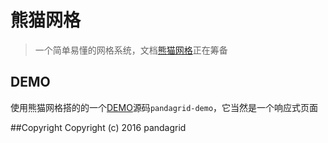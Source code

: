 # 熊猫网格
>  一个简单易懂的网格系统，文档[熊猫网格](http://chinaun.me/ "pandagrid")正在筹备 

## DEMO
使用熊猫网格搭的的一个[DEMO](http://chinaun.me/pandagrid-demo)源码``` pandagrid-demo ```，它当然是一个响应式页面  

##Copyright
Copyright (c) 2016 pandagrid
